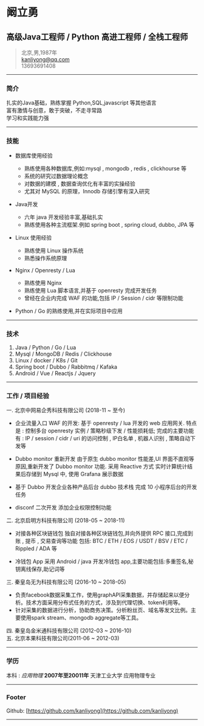 # 阚立勇
## 高级Java工程师 / Python 高进工程师 / 全栈工程师

> 北京,男,1987年  
> [kanliyong@qq.com](kanliyong@qq.com)  
> 13693691408

------

### 简介 

扎实的Java基础，熟练掌握 Python,SQL,javascript 等其他语言  
富有激情与创意，敢于突破，不走寻常路  
学习和实践能力强   



------

### 技能

* 数据库使用经验
  - 熟练使用各种数据库,例如:mysql , mongodb , redis , clickhourse 等
  - 系统的研究过数据理论概念
  - 对数据的建模 , 数据查询优化有丰富的实操经验
  - 尤其对 MySQL 的原理，Innodb 存储引擎有深入研究

* Java开发
  - 六年 java 开发经验丰富,基础扎实
  - 熟练使用各种主流框架.例如 spring boot , spring cloud, dubbo, JPA 等
  
* Linux 使用经验
  - 熟练使用 Linux 操作系统
  - 熟悉操作系统原理

* Nginx / Openresty / Lua 
  - 熟练使用 Nginx
  - 熟练使用 Lua 脚本语言,并基于 openresty 完成开发任务
  - 曾经在企业内完成 WAF 的功能,包括 IP / Session / cidr 等限制功能

* Python / Go 的熟练使用,并在实际项目中应用

-------

### 技术

1. Java / Python / Go / Lua
2. Mysql / MongoDB / Redis / Clickhouse
3. Linux / docker / K8s / Git 
4. Spring boot / Dubbo / Rabbitmq / Kafaka
5. Android / Vue / Reactjs  / Jquery

------

### 工作 / 项目经验

一. 北京中网易企秀科技有限公司 (2018-11 ~ 至今)
  - 企业流量入口 WAF 的开发:
    基于 openresty / lua 开发的 web 应用网关.
    特点是 : 控制多台 openresty 实例 / 策略秒级下发 / 性能损耗低;
    完成的主要功能有 : IP / session / cidr / uri 的访问控制 , IP白名单 , 机器人识别 , 策略自动下发等

  - Dubbo monitor 重新开发
    由于原生 dubbo monitor 性能差,UI 界面不直观等原因,重新开发了 Dubbo monitor 功能.
    采用 Reactive 方式 实时计算统计结果后存储到 Mysql 中,
    使用 Grafana 展示数据

  - 基于 Dubbo 开发企业各种产品后台
    dubbo 技术栈 完成 10 小程序后台的开发任务

  - disconf 二次开发
    添加企业权限控制功能

二. 北京启明方科技有限公司 (2018-05 ~ 2018-11)

  - 对接各种区块链钱包
    独自对接各种区块链钱包,并向外提供 RPC 接口,完成到账 , 提币 , 交易查询等功能
    包括: BTC / ETH / EOS / USDT / BSV / ETC / Rippled / ADA 等

   - 冷钱包 App
      采用 Android / java 开发冷钱包 app,主要功能包括:多重签名,秘钥离线保存,助记词等

三. 秦皇岛无为科技有限公司 (2016-10 ~ 2018-05)

  - 负责facebook数据采集工作，使用graphAPI采集数据，并存储起来以便分析。技术方面采用分布式任务的方式，涉及到代理切换、token利用等。
  - 针对采集的数据进行分析，协助商务决策。分析粉丝页、域名等发文比例。主要使用spark stream、mongodb aggregate等工具。

四. 秦皇岛金米通科技有限公司 (2012-03 ~ 2016-10)  
五. 北京本果科技有限公司(2011-06 ~ 2012-03)

------

### 学历

本科
: *应用物理*
  __2007年至20011年__
  天津工业大学 应用物理专业

------

### Footer

Github: [https://github.com/kanliyong](https://github.com/kanliyong)  

------
